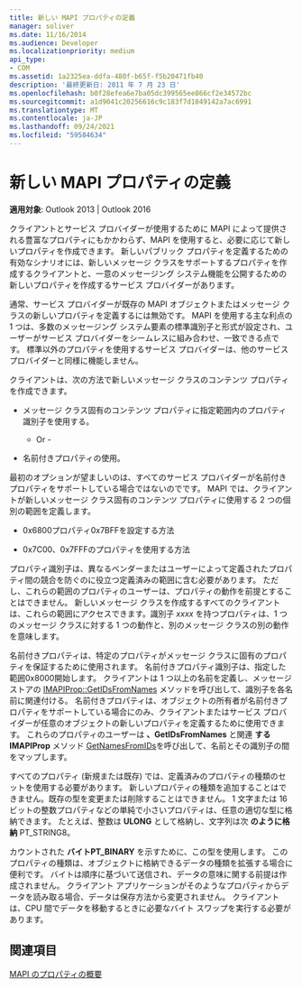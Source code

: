 ```yaml
---
title: 新しい MAPI プロパティの定義
manager: soliver
ms.date: 11/16/2014
ms.audience: Developer
ms.localizationpriority: medium
api_type:
- COM
ms.assetid: 1a2325ea-ddfa-480f-b65f-f5b20471fb40
description: '最終更新日: 2011 年 7 月 23 日'
ms.openlocfilehash: b0f28efea6e7ba05dc399565ee866cf2e34572bc
ms.sourcegitcommit: a1d9041c20256616c9c183f7d1049142a7ac6991
ms.translationtype: MT
ms.contentlocale: ja-JP
ms.lasthandoff: 09/24/2021
ms.locfileid: "59584634"
---
```

# <a name="defining-new-mapi-properties"></a>新しい MAPI プロパティの定義

  
  
**適用対象**: Outlook 2013 | Outlook 2016 
  
クライアントとサービス プロバイダーが使用するために MAPI によって提供される豊富なプロパティにもかかわらず、MAPI を使用すると、必要に応じて新しいプロパティを作成できます。 新しいパブリック プロパティを定義するための有効なシナリオには、新しいメッセージ クラスをサポートするプロパティを作成するクライアントと、一意のメッセージング システム機能を公開するための新しいプロパティを作成するサービス プロバイダーがあります。
  
通常、サービス プロバイダーが既存の MAPI オブジェクトまたはメッセージ クラスの新しいプロパティを定義するには無効です。 MAPI を使用する主な利点の 1 つは、多数のメッセージング システム要素の標準識別子と形式が設定され、ユーザーがサービス プロバイダーをシームレスに組み合わせ、一致できる点です。 標準以外のプロパティを使用するサービス プロバイダーは、他のサービス プロバイダーと同様に機能しません。 
  
クライアントは、次の方法で新しいメッセージ クラスのコンテンツ プロパティを作成できます。
  
- メッセージ クラス固有のコンテンツ プロパティに指定範囲内のプロパティ識別子を使用する。
    
    - Or -
    
- 名前付きプロパティの使用。 
    
最初のオプションが望ましいのは、すべてのサービス プロバイダーが名前付きプロパティをサポートしている場合ではないのでです。 MAPI では、クライアントが新しいメッセージ クラス固有のコンテンツ プロパティに使用する 2 つの個別の範囲を定義します。
  
- 0x6800プロパティ0x7BFFを設定する方法
    
- 0x7C00、0x7FFFのプロパティを使用する方法
    
プロパティ識別子は、異なるベンダーまたはユーザーによって定義されたプロパティ間の競合を防ぐのに役立つ定義済みの範囲に含む必要があります。 ただし、これらの範囲のプロパティのユーザーは、プロパティの動作を前提とすることはできません。 新しいメッセージ クラスを作成するすべてのクライアントは、これらの範囲にアクセスできます。識別子  _xxxx_ を持つプロパティは、1 つのメッセージ クラスに対する 1 つの動作と、別のメッセージ クラスの別の動作を意味します。 
  
名前付きプロパティは、特定のプロパティがメッセージ クラスに固有のプロパティを保証するために使用されます。 名前付きプロパティ識別子は、指定した範囲0x8000開始します。 クライアントは 1 つ以上の名前を定義し、メッセージ ストアの [IMAPIProp::GetIDsFromNames](imapiprop-getidsfromnames.md) メソッドを呼び出して、識別子を各名前に関連付ける。 名前付きプロパティは、オブジェクトの所有者が名前付きプロパティをサポートしている場合にのみ、クライアントまたはサービス プロバイダーが任意のオブジェクトの新しいプロパティを定義するために使用できます。 これらのプロパティのユーザーは **、GetIDsFromNames** と関連 **する IMAPIProp** メソッド [GetNamesFromIDs](imapiprop-getnamesfromids.md)を呼び出して、名前とその識別子の間をマップします。
  
すべてのプロパティ (新規または既存) では、定義済みのプロパティの種類のセットを使用する必要があります。 新しいプロパティの種類を追加することはできません。既存の型を変更または削除することはできません。 1 文字または 16 ビットの整数プロパティなどの単純で小さいプロパティは、任意の適切な型に格納できます。 たとえば、整数は **ULONG** として格納し、文字列は次 **のように格納** PT_STRING8。 
  
カウントされた **バイトPT_BINARY** を示すために、この型を使用します。 このプロパティの種類は、オブジェクトに格納できるデータの種類を拡張する場合に便利です。 バイトは順序に基づいて送信され、データの意味に関する前提は作成されません。 クライアント アプリケーションがそのようなプロパティからデータを読み取る場合、データは保存方法から変更されません。 クライアントは、CPU 間でデータを移動するときに必要なバイト スワップを実行する必要があります。 
  
## <a name="see-also"></a>関連項目



[MAPI のプロパティの概要](mapi-property-overview.md)

